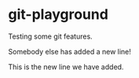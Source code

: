 # git-playground
Testing some git features.

Somebody else has added a new line!

This is the new line we have added.
